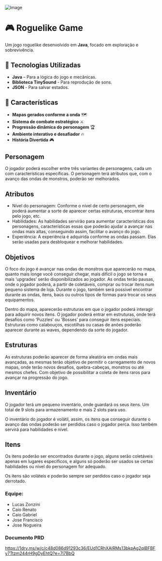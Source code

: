 ![Image](https://i.imgur.com/k7O5GhT.jpeg)

# 🎮 Roguelike Game  

Um jogo roguelike desenvolvido em **Java**, focado em exploração e sobrevivência.

## 🚀 Tecnologias Utilizadas  
- **Java** – Para a lógica do jogo e mecânicas.  
- **Biblioteca TinySound** - Para reprodução de sons.
- **JSON** - Para salvar estados.

## 🎲 Características  
- **Mapas gerados conforme a onda** 🗺️  
- **Sistema de combate estratégico** ⚔️  
- **Progressão dinâmica do personagem** 🏆  
- **Ambiente interativo e desafiador** 🔥
- **História Divertida** 🎮

## Personagem
O jogador poderá escolher entre três variantes de personagens,
cada um com características específicas. 
O personagem terá atributos que, com o avanço das ondas de monstros, poderão ser melhorados.

## Atributos
- Nível do personagem: Conforme o nível de certo personagem, ele poderá aumentar a sorte de aparecer
certas estruturas, encontrar itens pelo jogo, etc.
- Habilidades: As habilidades servirão para aumentar características dos personagens, características
essas que poderão ajudar a avançar nas ondas mais altas, conseguindo assim, facilitar o avanço do jogo.
- Experiência: A experiência é adquirida conforme as ondas passam. Elas serão usadas para desbloquear e
melhorar habilidades.


## Objetivos
O foco do jogo é avançar nas ondas de monstros que aparecerão no mapa, quanto mais longe você
conseguir chegar, mais difícil o jogo se torna e mais ‘upgrades’ serão disponibilizados ao jogador.
As ondas terão pausas, onde o jogador poderá, a partir de coletáveis, comprar ou trocar itens num
pequeno sistema de loja. Durante o jogo, também será possível encontrar durante as ondas, itens, baús
ou outros tipos de formas para trocar os seus equipamentos.

Dentro do mapa, aparecerão estruturas em que o jogador poderá interagir para adquirir novos itens.
O jogador poderá entrar em estruturas, onde terá desafios como ‘Puzzles’ ou 'Bosses' para conseguir itens
especiais. Estruturas como calabouços, escotilhas ou casas de anões poderão aparecer durante as waves, 
dependendo da sorte do jogador.

## Estruturas
As estruturas poderão aparecer de forma aleatória em ondas mais avançadas, as mesmas terão objetivo de
permitir o carregamento de novos mapas, onde terão novos desafios, quebra-cabeças, monstros ou até 
mesmos chefes. Com objetivo de possibilitar a coleta de itens raros para avançar na progressão do jogo.

## Inventário
O jogador terá um pequeno inventário, onde guardará os seus itens. Um total de 9 slots para armazenamento
e mais 2 slots para uso. 

O inventário do jogador é volátil, assim, os itens que conseguir durante o avanço das ondas poderão ser perdidos
caso o jogador perca. Isso também servirá para habilidades e nível.

## Itens
Os itens poderão ser encontrados durante o jogo, alguns serão coletáveis apenas em lugares específicos, e 
alguns só poderão ser usados se certas habilidades ou nível do personagem for adequado.

Os itens são voláteis e poderão sempre ser perdidos caso o jogador seja derrotado.

### Equipe: 
- Lucas Zonzini
- Caio Renato
- Caio Gabriel
- Jose Francisco
- Jose Nogueira

### Documento PRD
https://1drv.ms/w/c/c48d086d91293c36/EUd1CRhXAlRMs13bkpAg2qIBFBFy7Ttzm244rH9gDyEhtQ?e=7l7BbQ


